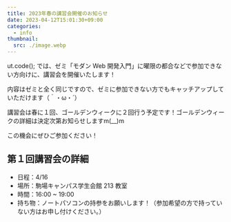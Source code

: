 ```yaml
---
title: 2023年春の講習会開催のお知らせ
date: 2023-04-12T15:01:30+09:00
categories:
  - info
thumbnail:
  src: ./image.webp
---
```


ut.code(); では、ゼミ「モダン Web 開発入門」に曜限の都合などで参加できない方向けに、講習会を開催いたします！

内容はゼミと全く同じですので、ゼミに参加できない方でもキャッチアップしていただけます（｀・ω・´）

講習会は春に１回、ゴールデンウィークに２回行う予定です！ゴールデンウィークの詳細は決定次第お知らせしますm(\_\_)m

この機会にぜひご参加ください！

## 第１回講習会の詳細

- 日程：4/16
- 場所：駒場キャンパス学生会館 213 教室
- 時間：16:00 ~ 19:00
- 持ち物：ノートパソコンの持参をお願いします！（参加希望の方で持っていない方はお申し付けください。）
